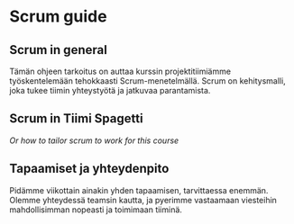 # Scrum guide

## Scrum in general
Tämän ohjeen tarkoitus on auttaa kurssin projektitiimiämme työskentelemään tehokkaasti Scrum-menetelmällä. Scrum on kehitysmalli, joka tukee tiimin yhteystyötä ja jatkuvaa parantamista.
## Scrum in Tiimi Spagetti

*Or how to tailor scrum to work for this course*

## Tapaamiset ja yhteydenpito
Pidämme viikottain ainakin yhden tapaamisen, tarvittaessa enemmän. Olemme yhteydessä teamsin kautta, ja pyerimme vastaamaan viesteihin mahdollisimman nopeasti ja toimimaan tiiminä.
